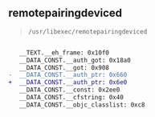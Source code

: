 ## remotepairingdeviced

> `/usr/libexec/remotepairingdeviced`

```diff

   __TEXT.__eh_frame: 0x10f0
   __DATA_CONST.__auth_got: 0x18a0
   __DATA_CONST.__got: 0x908
-  __DATA_CONST.__auth_ptr: 0x660
+  __DATA_CONST.__auth_ptr: 0x6e0
   __DATA_CONST.__const: 0x2ee0
   __DATA_CONST.__cfstring: 0x40
   __DATA_CONST.__objc_classlist: 0xc8

```

